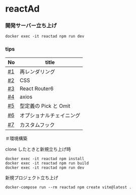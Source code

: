 # reactAd

### 開発サーバー立ち上げ

```
docker exec -it reactad npm run dev
```

### tips

| No                                                    | title                    |
| ----------------------------------------------------- | ------------------------ |
| [#1](https://github.com/cossack910/reactAd/issues/1)  | 再レンダリング           |
| [#2](https://github.com/cossack910/reactAd/issues/2)  | CSS                      |
| [#3](https://github.com/cossack910/reactAd/issues/4)  | React Router6            |
| [#4](https://github.com/cossack910/reactAd/issues/7)  | axios                    |
| [#5](https://github.com/cossack910/reactAd/issues/9)  | 型定義の Pick と Omit    |
| [#6](https://github.com/cossack910/reactAd/issues/10) | オプショナルチェイニング |
| [#7](https://github.com/cossack910/reactAd/issues/12) | カスタムフック           |

＃環境構築

clone したときと新規立ち上げ時

```
docker exec -it reactad npm install
docker exec -it reactad npm run build
docker exec -it reactad npm run dev
```

新規プロジェクト立ち上げ

```
docker-compose run --rm reactad npm create vite@latest .
```

